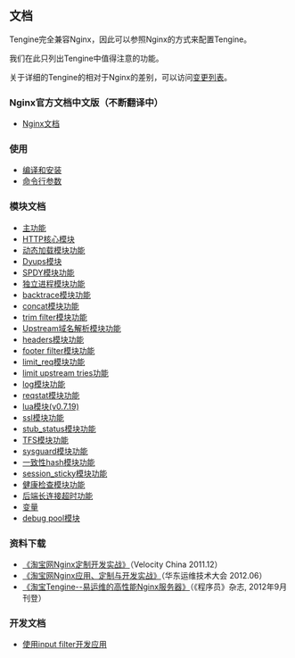 ## 文档

Tengine完全兼容Nginx，因此可以参照Nginx的方式来配置Tengine。

我们在此只列出Tengine中值得注意的功能。 

关于详细的Tengine的相对于Nginx的差别，可以访问[变更列表](changelog_cn.html)。

### Nginx官方文档中文版（不断翻译中）

*   [Nginx文档](nginx_docs/cn/)

### 使用

*   [编译和安装](document_cn/install_cn.html)
*   [命令行参数](document_cn/commandline_cn.html)

### 模块文档

*   [主功能](document_cn/core_cn.html)
*   [HTTP核心模块](document_cn/http_core_cn.html)
*   [动态加载模块功能](document_cn/dso_cn.html)
*   [Dyups模块](document_cn/http_dyups_cn.html)
*   [SPDY模块功能](document_cn/ngx_http_spdy_module_cn.html)
*   [独立进程模块功能](document_cn/proc_cn.html)
*   [backtrace模块功能](document_cn/http_backtrace_cn.html)
*   [concat模块功能](document_cn/http_concat_cn.html)
*   [trim filter模块功能](document_cn/http_trim_filter_cn.html)
*   [Upstream域名解析模块功能](document_cn/http_upstream_dynamic_cn.html)
*   [headers模块功能](document_cn/http_headers_cn.html)
*   [footer filter模块功能](document_cn/http_footer_filter_cn.html)
*   [limit_req模块功能](document_cn/http_limit_req_cn.html)
*   [limit upstream tries功能](document_cn/ngx_limit_upstream_tries_cn.html)
*   [log模块功能](document_cn/http_log_cn.html)
*   [reqstat模块功能](document_cn/http_reqstat_cn.html)
*   [lua模块(v0.7.19)](https://github.com/chaoslawful/lua-nginx-module/blob/master/README.markdown)
*   [ssl模块功能](document_cn/http_ssl_cn.html)
*   [stub_status模块功能](document_cn/http_stub_status_cn.html)
*   [TFS模块功能](https://github.com/alibaba/nginx-tfs/blob/master/ReadMe.markdown)
*   [sysguard模块功能](document_cn/http_sysguard_cn.html)
*   [一致性hash模块功能](document_cn/http_upstream_consistent_hash_cn.html)
*   [session_sticky模块功能](document_cn/http_upstream_session_sticky_cn.html)
*   [健康检查模块功能](document_cn/http_upstream_check_cn.html)
*   [后端长连接超时功能](document_cn/http_upstream_keepalive_timeout_cn.html)
*   [变量](document_cn/variables_cn.html)
*   [debug pool模块](document_cn/ngx_debug_pool_cn.html)

### 资料下载

*   [《淘宝网Nginx定制开发实战》](download/nginx@taobao.pdf)（Velocity China 2011.12）</a>
*   [《淘宝网Nginx应用、定制与开发实战》](download/taobao_nginx_2012_06.pdf)（华东运维技术大会 2012.06）</a>
*   [《淘宝Tengine--易运维的高性能Nginx服务器》](download/programmer-201209-Tengine.pdf)（《程序员》杂志, 2012年9月刊登）</a>

### 开发文档

*   [使用input filter开发应用](http://blog.zhuzhaoyuan.com/2012/01/a-mechanism-to-help-write-web-application-firewalls-for-nginx/)
